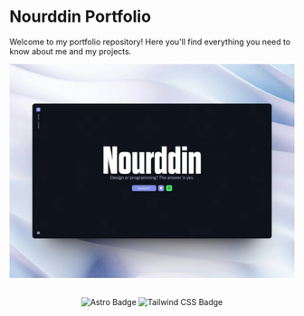 # Nourddin Portfolio
Welcome to my portfolio repository! Here you'll find everything you need to know about me and my projects.

<div align="center">
  <a href="https://nixiusdev.netlify.app/">
    <img src="./public/projects/nxrddinbnh-portfolio.webp">
  </a>
</div>

<br>

<div align="center">

![Astro Badge](https://img.shields.io/badge/Astro-BC52EE?logo=astro&logoColor=fff&style=for-the-badge)
![Tailwind CSS Badge](https://img.shields.io/badge/Tailwind%20CSS-06B6D4?logo=tailwindcss&logoColor=fff&style=for-the-badge)

</div>